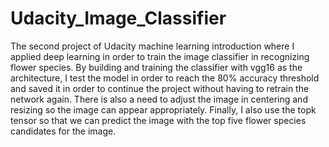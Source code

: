 # Udacity_Image_Classifier
The second project of Udacity machine learning introduction where I applied deep learning in order to train the image classifier in recognizing flower species. By building and training the classifier with vgg16 as the architecture, I test the model in order to reach the 80% accuracy threshold and saved it in order to continue the project without having to retrain the network again. There is also a need to adjust the image in centering and resizing so the image can appear appropriately. Finally, I also use the topk tensor so that we can predict the image with the top five flower species candidates for the image.   
